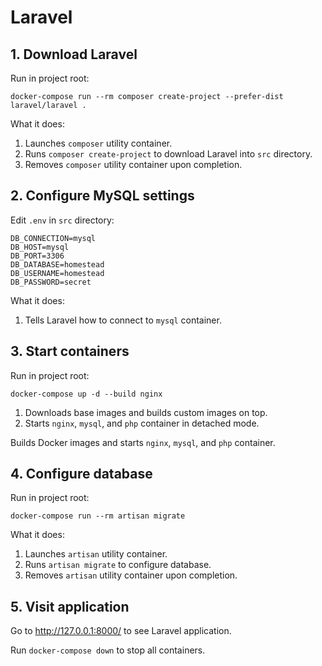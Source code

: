 # Laravel

## 1. Download Laravel

Run in project root:

```
docker-compose run --rm composer create-project --prefer-dist laravel/laravel .
```

What it does:

1. Launches `composer` utility container.
2. Runs `composer create-project` to download Laravel into `src` directory.
3. Removes `composer` utility container upon completion.

## 2. Configure MySQL settings

Edit `.env` in `src` directory:

```dotenv
DB_CONNECTION=mysql
DB_HOST=mysql
DB_PORT=3306
DB_DATABASE=homestead
DB_USERNAME=homestead
DB_PASSWORD=secret
```

What it does:

1. Tells Laravel how to connect to `mysql` container.

## 3. Start containers

Run in project root:

```
docker-compose up -d --build nginx
```

1. Downloads base images and builds custom images on top.
2. Starts `nginx`, `mysql`, and `php` container in detached mode.

Builds Docker images and starts `nginx`, `mysql`, and `php` container.

## 4. Configure database

Run in project root:

```
docker-compose run --rm artisan migrate
```

What it does:

1. Launches `artisan` utility container.
2. Runs `artisan migrate` to configure database.
3. Removes `artisan` utility container upon completion.

## 5. Visit application

Go to http://127.0.0.1:8000/ to see Laravel application.

Run `docker-compose down` to stop all containers.